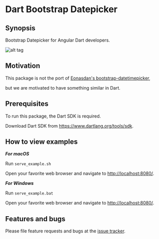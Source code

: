 # Dart Bootstrap Datepicker

## Synopsis ##

Bootstrap Datepicker for Angular Dart developers.

![alt tag](https://raw.githubusercontent.com/shinzenkoru/dart_bootstrap_datepicker/master/example/snapshot/default-setup.png)

## Motivation ##

This package is not the port of [Eonasdan's bootstrap-datetimepicker](https://github.com/Eonasdan/bootstrap-datetimepicker),

but we are motivated to have something similar in Dart.

## Prerequisites ##

To run this package, the Dart SDK is required.

Download Dart SDK from <https://www.dartlang.org/tools/sdk>.

## How to view examples ##

___For macOS___

Run ```serve_example.sh```

Open your favorite web browser and navigate to <http://localhost:8080/>.

___For Windows___

Run ```serve_example.bat```

Open your favorite web browser and navigate to <http://localhost:8080/>.

## Features and bugs ##

Please file feature requests and bugs at the [issue tracker][tracker].

[tracker]: https://github.com/shinzenkoru/dart_bootstrap_datepicker/issues

